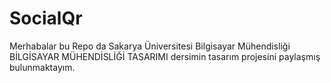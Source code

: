 # SocialQr
Merhabalar bu Repo da Sakarya Üniversitesi Bilgisayar Mühendisliği  BİLGİSAYAR MÜHENDİSLİĞİ TASARIMI dersimin tasarım projesini paylaşmış bulunmaktayım.
